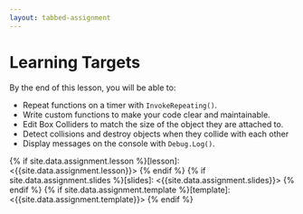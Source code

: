 ```yaml
---
layout: tabbed-assignment
---
```


# Learning Targets

By the end of this lesson, you will be able to:

* Repeat functions on a timer with ```InvokeRepeating()```.
* Write custom functions to make your code clear and maintainable.
* Edit Box Colliders to match the size of the object they are attached to.
* Detect collisions and destroy objects when they collide with each other
* Display messages on the console with ```Debug.Log()```.

<!-- Don't edit links here, change them in _data/assignment.yml instead, -->

{% if site.data.assignment.lesson   %}[lesson]: <{{site.data.assignment.lesson}}>     {% endif %}
{% if site.data.assignment.slides   %}[slides]:   <{{site.data.assignment.slides}}>   {% endif %}
{% if site.data.assignment.template %}[template]: <{{site.data.assignment.template}}> {% endif %}
